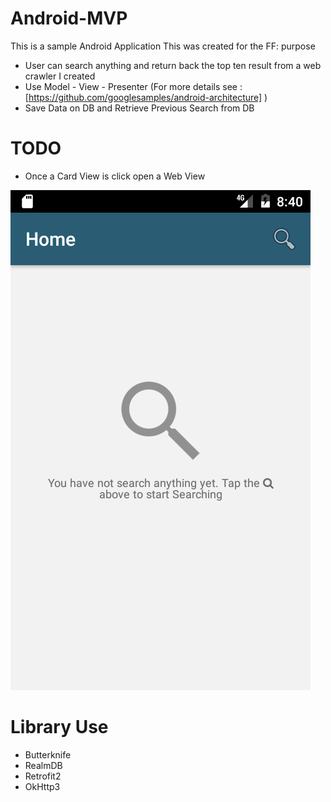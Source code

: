# Android-MVP
This is a sample Android Application
This was created for the FF: purpose
- User can search anything and return back the top ten result from a web crawler I created
- Use Model - View - Presenter (For more details see : [https://github.com/googlesamples/android-architecture] )
- Save Data on DB and Retrieve Previous Search from DB

# TODO
- Once a Card View is click open a Web View

[![ScreenShot](https://github.com/vinzdez/Android-MVP/blob/develop/screenshot/Screenshot_1482309670.png)](#features)

# Library Use
- Butterknife
- RealmDB
- Retrofit2
- OkHttp3


